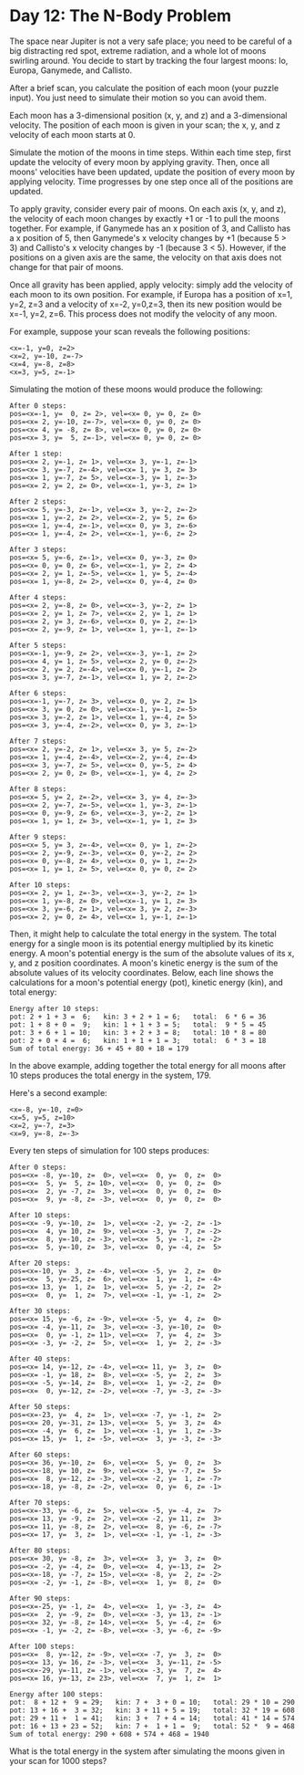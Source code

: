 # Day 12: The N-Body Problem

The space near Jupiter is not a very safe place; you need to be careful of a big distracting red spot, extreme radiation, and a whole lot of moons swirling around. You decide to start by tracking the four largest moons: Io, Europa, Ganymede, and Callisto.

After a brief scan, you calculate the position of each moon (your puzzle input). You just need to simulate their motion so you can avoid them.

Each moon has a 3-dimensional position (x, y, and z) and a 3-dimensional velocity. The position of each moon is given in your scan; the x, y, and z velocity of each moon starts at 0.

Simulate the motion of the moons in time steps. Within each time step, first update the velocity of every moon by applying gravity. Then, once all moons' velocities have been updated, update the position of every moon by applying velocity. Time progresses by one step once all of the positions are updated.

To apply gravity, consider every pair of moons. On each axis (x, y, and z), the velocity of each moon changes by exactly +1 or -1 to pull the moons together. For example, if Ganymede has an x position of 3, and Callisto has a x position of 5, then Ganymede's x velocity changes by +1 (because 5 > 3) and Callisto's x velocity changes by -1 (because 3 < 5). However, if the positions on a given axis are the same, the velocity on that axis does not change for that pair of moons.

Once all gravity has been applied, apply velocity: simply add the velocity of each moon to its own position. For example, if Europa has a position of x=1, y=2, z=3 and a velocity of x=-2, y=0,z=3, then its new position would be x=-1, y=2, z=6. This process does not modify the velocity of any moon.

For example, suppose your scan reveals the following positions:

```
<x=-1, y=0, z=2>
<x=2, y=-10, z=-7>
<x=4, y=-8, z=8>
<x=3, y=5, z=-1>
```

Simulating the motion of these moons would produce the following:

```
After 0 steps:
pos=<x=-1, y=  0, z= 2>, vel=<x= 0, y= 0, z= 0>
pos=<x= 2, y=-10, z=-7>, vel=<x= 0, y= 0, z= 0>
pos=<x= 4, y= -8, z= 8>, vel=<x= 0, y= 0, z= 0>
pos=<x= 3, y=  5, z=-1>, vel=<x= 0, y= 0, z= 0>

After 1 step:
pos=<x= 2, y=-1, z= 1>, vel=<x= 3, y=-1, z=-1>
pos=<x= 3, y=-7, z=-4>, vel=<x= 1, y= 3, z= 3>
pos=<x= 1, y=-7, z= 5>, vel=<x=-3, y= 1, z=-3>
pos=<x= 2, y= 2, z= 0>, vel=<x=-1, y=-3, z= 1>

After 2 steps:
pos=<x= 5, y=-3, z=-1>, vel=<x= 3, y=-2, z=-2>
pos=<x= 1, y=-2, z= 2>, vel=<x=-2, y= 5, z= 6>
pos=<x= 1, y=-4, z=-1>, vel=<x= 0, y= 3, z=-6>
pos=<x= 1, y=-4, z= 2>, vel=<x=-1, y=-6, z= 2>

After 3 steps:
pos=<x= 5, y=-6, z=-1>, vel=<x= 0, y=-3, z= 0>
pos=<x= 0, y= 0, z= 6>, vel=<x=-1, y= 2, z= 4>
pos=<x= 2, y= 1, z=-5>, vel=<x= 1, y= 5, z=-4>
pos=<x= 1, y=-8, z= 2>, vel=<x= 0, y=-4, z= 0>

After 4 steps:
pos=<x= 2, y=-8, z= 0>, vel=<x=-3, y=-2, z= 1>
pos=<x= 2, y= 1, z= 7>, vel=<x= 2, y= 1, z= 1>
pos=<x= 2, y= 3, z=-6>, vel=<x= 0, y= 2, z=-1>
pos=<x= 2, y=-9, z= 1>, vel=<x= 1, y=-1, z=-1>

After 5 steps:
pos=<x=-1, y=-9, z= 2>, vel=<x=-3, y=-1, z= 2>
pos=<x= 4, y= 1, z= 5>, vel=<x= 2, y= 0, z=-2>
pos=<x= 2, y= 2, z=-4>, vel=<x= 0, y=-1, z= 2>
pos=<x= 3, y=-7, z=-1>, vel=<x= 1, y= 2, z=-2>

After 6 steps:
pos=<x=-1, y=-7, z= 3>, vel=<x= 0, y= 2, z= 1>
pos=<x= 3, y= 0, z= 0>, vel=<x=-1, y=-1, z=-5>
pos=<x= 3, y=-2, z= 1>, vel=<x= 1, y=-4, z= 5>
pos=<x= 3, y=-4, z=-2>, vel=<x= 0, y= 3, z=-1>

After 7 steps:
pos=<x= 2, y=-2, z= 1>, vel=<x= 3, y= 5, z=-2>
pos=<x= 1, y=-4, z=-4>, vel=<x=-2, y=-4, z=-4>
pos=<x= 3, y=-7, z= 5>, vel=<x= 0, y=-5, z= 4>
pos=<x= 2, y= 0, z= 0>, vel=<x=-1, y= 4, z= 2>

After 8 steps:
pos=<x= 5, y= 2, z=-2>, vel=<x= 3, y= 4, z=-3>
pos=<x= 2, y=-7, z=-5>, vel=<x= 1, y=-3, z=-1>
pos=<x= 0, y=-9, z= 6>, vel=<x=-3, y=-2, z= 1>
pos=<x= 1, y= 1, z= 3>, vel=<x=-1, y= 1, z= 3>

After 9 steps:
pos=<x= 5, y= 3, z=-4>, vel=<x= 0, y= 1, z=-2>
pos=<x= 2, y=-9, z=-3>, vel=<x= 0, y=-2, z= 2>
pos=<x= 0, y=-8, z= 4>, vel=<x= 0, y= 1, z=-2>
pos=<x= 1, y= 1, z= 5>, vel=<x= 0, y= 0, z= 2>

After 10 steps:
pos=<x= 2, y= 1, z=-3>, vel=<x=-3, y=-2, z= 1>
pos=<x= 1, y=-8, z= 0>, vel=<x=-1, y= 1, z= 3>
pos=<x= 3, y=-6, z= 1>, vel=<x= 3, y= 2, z=-3>
pos=<x= 2, y= 0, z= 4>, vel=<x= 1, y=-1, z=-1>
```

Then, it might help to calculate the total energy in the system. The total energy for a single moon is its potential energy multiplied by its kinetic energy. A moon's potential energy is the sum of the absolute values of its x, y, and z position coordinates. A moon's kinetic energy is the sum of the absolute values of its velocity coordinates. Below, each line shows the calculations for a moon's potential energy (pot), kinetic energy (kin), and total energy:

```
Energy after 10 steps:
pot: 2 + 1 + 3 =  6;   kin: 3 + 2 + 1 = 6;   total:  6 * 6 = 36
pot: 1 + 8 + 0 =  9;   kin: 1 + 1 + 3 = 5;   total:  9 * 5 = 45
pot: 3 + 6 + 1 = 10;   kin: 3 + 2 + 3 = 8;   total: 10 * 8 = 80
pot: 2 + 0 + 4 =  6;   kin: 1 + 1 + 1 = 3;   total:  6 * 3 = 18
Sum of total energy: 36 + 45 + 80 + 18 = 179
```

In the above example, adding together the total energy for all moons after 10 steps produces the total energy in the system, 179.

Here's a second example:

```
<x=-8, y=-10, z=0>
<x=5, y=5, z=10>
<x=2, y=-7, z=3>
<x=9, y=-8, z=-3>
```

Every ten steps of simulation for 100 steps produces:

```
After 0 steps:
pos=<x= -8, y=-10, z=  0>, vel=<x=  0, y=  0, z=  0>
pos=<x=  5, y=  5, z= 10>, vel=<x=  0, y=  0, z=  0>
pos=<x=  2, y= -7, z=  3>, vel=<x=  0, y=  0, z=  0>
pos=<x=  9, y= -8, z= -3>, vel=<x=  0, y=  0, z=  0>

After 10 steps:
pos=<x= -9, y=-10, z=  1>, vel=<x= -2, y= -2, z= -1>
pos=<x=  4, y= 10, z=  9>, vel=<x= -3, y=  7, z= -2>
pos=<x=  8, y=-10, z= -3>, vel=<x=  5, y= -1, z= -2>
pos=<x=  5, y=-10, z=  3>, vel=<x=  0, y= -4, z=  5>

After 20 steps:
pos=<x=-10, y=  3, z= -4>, vel=<x= -5, y=  2, z=  0>
pos=<x=  5, y=-25, z=  6>, vel=<x=  1, y=  1, z= -4>
pos=<x= 13, y=  1, z=  1>, vel=<x=  5, y= -2, z=  2>
pos=<x=  0, y=  1, z=  7>, vel=<x= -1, y= -1, z=  2>

After 30 steps:
pos=<x= 15, y= -6, z= -9>, vel=<x= -5, y=  4, z=  0>
pos=<x= -4, y=-11, z=  3>, vel=<x= -3, y=-10, z=  0>
pos=<x=  0, y= -1, z= 11>, vel=<x=  7, y=  4, z=  3>
pos=<x= -3, y= -2, z=  5>, vel=<x=  1, y=  2, z= -3>

After 40 steps:
pos=<x= 14, y=-12, z= -4>, vel=<x= 11, y=  3, z=  0>
pos=<x= -1, y= 18, z=  8>, vel=<x= -5, y=  2, z=  3>
pos=<x= -5, y=-14, z=  8>, vel=<x=  1, y= -2, z=  0>
pos=<x=  0, y=-12, z= -2>, vel=<x= -7, y= -3, z= -3>

After 50 steps:
pos=<x=-23, y=  4, z=  1>, vel=<x= -7, y= -1, z=  2>
pos=<x= 20, y=-31, z= 13>, vel=<x=  5, y=  3, z=  4>
pos=<x= -4, y=  6, z=  1>, vel=<x= -1, y=  1, z= -3>
pos=<x= 15, y=  1, z= -5>, vel=<x=  3, y= -3, z= -3>

After 60 steps:
pos=<x= 36, y=-10, z=  6>, vel=<x=  5, y=  0, z=  3>
pos=<x=-18, y= 10, z=  9>, vel=<x= -3, y= -7, z=  5>
pos=<x=  8, y=-12, z= -3>, vel=<x= -2, y=  1, z= -7>
pos=<x=-18, y= -8, z= -2>, vel=<x=  0, y=  6, z= -1>

After 70 steps:
pos=<x=-33, y= -6, z=  5>, vel=<x= -5, y= -4, z=  7>
pos=<x= 13, y= -9, z=  2>, vel=<x= -2, y= 11, z=  3>
pos=<x= 11, y= -8, z=  2>, vel=<x=  8, y= -6, z= -7>
pos=<x= 17, y=  3, z=  1>, vel=<x= -1, y= -1, z= -3>

After 80 steps:
pos=<x= 30, y= -8, z=  3>, vel=<x=  3, y=  3, z=  0>
pos=<x= -2, y= -4, z=  0>, vel=<x=  4, y=-13, z=  2>
pos=<x=-18, y= -7, z= 15>, vel=<x= -8, y=  2, z= -2>
pos=<x= -2, y= -1, z= -8>, vel=<x=  1, y=  8, z=  0>

After 90 steps:
pos=<x=-25, y= -1, z=  4>, vel=<x=  1, y= -3, z=  4>
pos=<x=  2, y= -9, z=  0>, vel=<x= -3, y= 13, z= -1>
pos=<x= 32, y= -8, z= 14>, vel=<x=  5, y= -4, z=  6>
pos=<x= -1, y= -2, z= -8>, vel=<x= -3, y= -6, z= -9>

After 100 steps:
pos=<x=  8, y=-12, z= -9>, vel=<x= -7, y=  3, z=  0>
pos=<x= 13, y= 16, z= -3>, vel=<x=  3, y=-11, z= -5>
pos=<x=-29, y=-11, z= -1>, vel=<x= -3, y=  7, z=  4>
pos=<x= 16, y=-13, z= 23>, vel=<x=  7, y=  1, z=  1>

Energy after 100 steps:
pot:  8 + 12 +  9 = 29;   kin: 7 +  3 + 0 = 10;   total: 29 * 10 = 290
pot: 13 + 16 +  3 = 32;   kin: 3 + 11 + 5 = 19;   total: 32 * 19 = 608
pot: 29 + 11 +  1 = 41;   kin: 3 +  7 + 4 = 14;   total: 41 * 14 = 574
pot: 16 + 13 + 23 = 52;   kin: 7 +  1 + 1 =  9;   total: 52 *  9 = 468
Sum of total energy: 290 + 608 + 574 + 468 = 1940
```

What is the total energy in the system after simulating the moons given in your scan for 1000 steps?